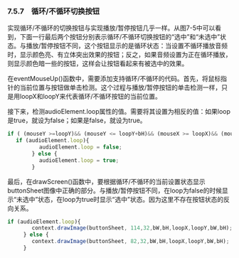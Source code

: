 ### 7.5.7　循环/不循环切换按钮

实现循环/不循环的切换按钮与实现播放/暂停按钮几乎一样。从图7-5中可以看到，下面一行最后两个按钮分别表示循环/不循环切换按钮的“选中”和“未选中”状态。与播放/暂停按钮不同，这个按钮显示的是循环状态：当设置不循环播放音频时，显示颜色亮、有立体突出效果的按钮；反之，如果音频设置为正在循环播放，则显示颜色暗一些的按钮，这样会让按钮看起来有被选中的效果。

在eventMouseUp()函数中，需要添加支持循环/不循环的代码。首先，将鼠标指针的当前位置与按钮做单击检测。这个过程与播放/暂停按钮的单击检测一样，只是用loopX和loopY来代表循环/不循环按钮的当前位置。

接下来，检测audioElement.loop属性的值。需要将其设置为相反的值：如果loop是true，就设为false；如果是false，就设为true。

```javascript
if ( (mouseY >=loopY)&& (mouseY <= loopY+bH)&& (mouseX >= loopX)&& (mouseX <= loopX+bW)){
　 if (audioElement.loop){
　　　　　　audioElement.loop = false;
　　　　 } else {
　　　　　　audioElement.loop = true;
　　　　 }
```

最后，在drawScreen()函数中，要根据循环/不循环的当前设置状态显示buttonSheet图像中正确的部分。与播放/暂停按钮不同，在loop为false的时候显示“未选中”状态，在loop为true时显示“选中”状态。因为这里不存在按钮状态的反向关系。

```javascript
if (audioElement.loop){
　　　　 context.drawImage(buttonSheet, 114,32,bW,bH,loopX,loopY,bW,bH);//循环
　　　} else {
　　　　 context.drawImage(buttonSheet, 82,32,bW,bH,loopX,loopY,bW,bH); // 不循环
　　　}
```

